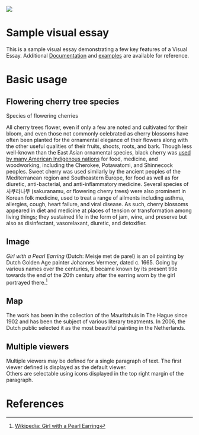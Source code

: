 <a href="https://juncture-digital.org"><img src="https://juncture-digital.org/images/ve-button.png"></a>

<param ve-config 
       title="Sakura"
       author="JSTOR Labs team"
       banner="Cherry_blossom_flowers_2.jpg"
       layout="vertical">

<!-- Entities discussed throughout the essay are typically defined before the essay text and
     are thus available in all text.  Entity identifiers (QIDs) can be found in either
     Wikipedia or Wikidata (https://www.wikidata.org)> -->
<param ve-entity eid="Q185372"> <!-- Girl with a Pearl Earring painting -->
<param ve-entity eid="Q41264"> <!-- Johannes Vermeer -->
<param ve-entity eid="Q221092"> <!-- Mauritshuis -->
<param ve-entity eid="Q36600"> <!-- The Hague -->

# Sample visual essay

This is a sample visual essay demonstrating a few key features of a Visual Essay. Additional [Documentation](https://github.com/JSTOR-Labs/juncture/wiki) and [examples](https://jstor-labs.github.io/juncture-examples) are available for reference.
<param ve-image 
       manifest="https://iiif.juncture-digital.org/manifest/6dd738aed85597cac540ad31dd5818e86ef7f2918c7b43a9eb3123d5538e6e4c">

# Basic usage

## Flowering cherry tree species

Species of flowering cherries 
                                                                                                                             

       
All cherry trees flower, even if only a few are noted and cultivated for their bloom, and even those not commonly celebrated as cherry blossoms have often been planted for the ornamental elegance of their flowers along with the other useful qualities of their fruits, shoots, roots, and bark. Though less well-known than the East Asian ornamental species, <span eid="Q158987">black cherry</span> was [used by many American Indigenous nations](http://naeb.brit.org/uses/search/?string=prunus+serotina) for food, medicine, and woodworking, including the Cherokee, Potawatomi, and Shinnecock peoples. Sweet cherry was used similarly by the ancient peoples of the Mediterranean region and Southeastern Europe, for food as well as for diuretic, anti-bacterial, and anti-inflammatory medicine. Several species of 사쿠라나무 (sakuranamu, or flowering cherry trees) were also prominent in Korean folk medicine, used to treat a range of ailments including asthma, allergies, cough, heart failure, and viral disease. As such, cherry blossoms appeared in diet and medicine at places of tension or transformation among living things; they sustained life in the form of jam, wine, and preserve but also as disinfectant, vasorelaxant, diuretic, and detoxifier.

<param ve-compare curtain
       url="Prunus_avium.jpg"
       label="P. avium">
<param ve-compare 
       url="Prunus_serotina.jpg"
       label="P. serotina">


## Image

_Girl with a Pearl Earring_ (Dutch: Meisje met de parel) is an oil painting by Dutch Golden Age painter Johannes Vermeer, 
dated c. 1665. Going by various names over the centuries, it became known by its present title towards the end of the 
20th century after the earring worn by the girl portrayed there.[^1]                                            
<param ve-image 
       label="Girl with a Pearl Earring" 
       description="painting by Johannes Vermeer" 
       license="public domain" 
       url="https://upload.wikimedia.org/wikipedia/commons/0/0f/1665_Girl_with_a_Pearl_Earring.jpg">
                    

## Map

The work has been in the collection of the Mauritshuis in The Hague since 1902 and has been the subject of various 
literary treatments. In 2006, the Dutch public selected it as the most beautiful painting in the Netherlands.
<param ve-map center="Q36600" zoom="11" prefer-geojson>

## Multiple viewers

Multiple viewers may be defined for a single paragraph of text.  The first viewer defined is displayed as the default viewer.  
Others are selectable using icons displayed in the top right margin of the paragraph.
<param ve-image 
       manifest="https://iiif.juncture-digital.org/manifest/6dd738aed85597cac540ad31dd5818e86ef7f2918c7b43a9eb3123d5538e6e4c">
<param ve-map center="Q36600" zoom="11">

# References

[^1]: [Wikipedia: Girl with a Pearl Earring](https://en.wikipedia.org/wiki/Girl_with_a_Pearl_Earring)
